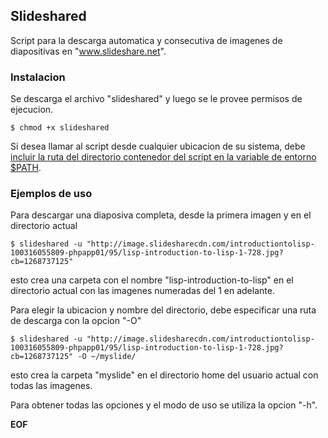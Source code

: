 ## Slideshared

Script para la descarga automatica y consecutiva de imagenes de diapositivas en "www.slideshare.net".

### Instalacion

Se descarga el archivo "slideshared" y luego se le provee permisos de ejecucion.

```$ chmod +x slideshared```

Si desea llamar al script desde cualquier ubicacion de su sistema, debe [incluir la ruta del directorio contenedor del script en la variable de entorno $PATH](http://www.troubleshooters.com/linux/prepostpath.htm#_singleuser).

### Ejemplos de uso

Para descargar una diaposiva completa, desde la primera imagen y en el directorio actual

```$ slideshared -u "http://image.slidesharecdn.com/introductiontolisp-100316055809-phpapp01/95/lisp-introduction-to-lisp-1-728.jpg?cb=1268737125"```

esto crea una carpeta con el nombre "lisp-introduction-to-lisp" en el directorio actual con las imagenes numeradas del 1 en adelante.

Para elegir la ubicacion y nombre del directorio, debe especificar una ruta de descarga con la opcion "-O"

```$ slideshared -u "http://image.slidesharecdn.com/introductiontolisp-100316055809-phpapp01/95/lisp-introduction-to-lisp-1-728.jpg?cb=1268737125" -O ~/myslide/```

esto crea la carpeta "myslide" en el directorio home del usuario actual con todas las imagenes.

Para obtener todas las opciones y el modo de uso se utiliza la opcion "-h".

**EOF**
